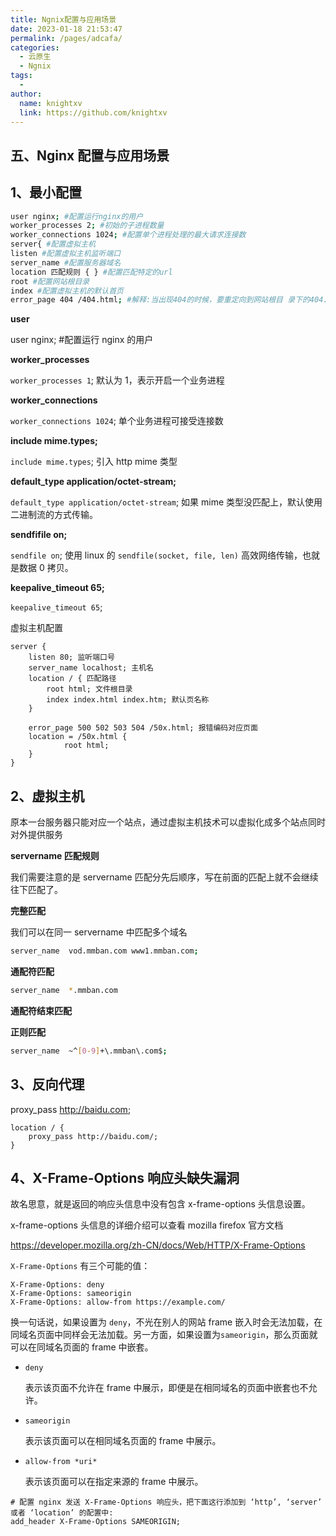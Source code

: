 ```yaml
---
title: Ngnix配置与应用场景
date: 2023-01-18 21:53:47
permalink: /pages/adcafa/
categories:
  - 云原生
  - Ngnix
tags:
  - 
author: 
  name: knightxv
  link: https://github.com/knightxv
---
```

##  五、Nginx 配置与应用场景

##  1、最小配置

```sh
user nginx; #配置运行nginx的用户
worker_processes 2; #初始的子进程数量
worker_connections 1024; #配置单个进程处理的最大请求连接数
server{ #配置虚拟主机
listen #配置虚拟主机监听端口
server_name #配置服务器域名
location 匹配规则 { } #配置匹配特定的url
root #配置网站根目录
index #配置虚拟主机的默认首页
error_page 404 /404.html; #解释:当出现404的时候，要重定向到网站根目 录下的404.html页面
```

**user**

user nginx; #配置运行 nginx 的用户

**worker_processes**

`worker_processes 1`; 默认为 1，表示开启一个业务进程

**worker_connections**

`worker_connections 1024`; 单个业务进程可接受连接数

**include mime.types;**

`include mime.types`; 引入 http mime 类型

**default_type application/octet-stream;**

`default_type application/octet-stream`; 如果 mime 类型没匹配上，默认使用二进制流的方式传输。

**sendfifile on;**

`sendfile on`; 使用 linux 的 `sendfile(socket, file, len)` 高效网络传输，也就是数据 0 拷贝。

**keepalive_timeout 65;**

`keepalive_timeout 65`;

虚拟主机配置

```nginx
server {
	listen 80; 监听端口号
	server_name localhost; 主机名
	location / { 匹配路径
		root html; 文件根目录
		index index.html index.htm; 默认页名称
	}

	error_page 500 502 503 504 /50x.html; 报错编码对应页面
	location = /50x.html {
			root html;
	}
}
```

##  2、虚拟主机

原本一台服务器只能对应一个站点，通过虚拟主机技术可以虚拟化成多个站点同时对外提供服务

**servername 匹配规则**

我们需要注意的是 servername 匹配分先后顺序，写在前面的匹配上就不会继续往下匹配了。

**完整匹配**

我们可以在同一 servername 中匹配多个域名

```sh
server_name  vod.mmban.com www1.mmban.com;
```

**通配符匹配**

```sh
server_name  *.mmban.com
```

**通配符结束匹配**

**正则匹配**

```sh
server_name  ~^[0-9]+\.mmban\.com$;
```

##  3、反向代理

proxy_pass http://baidu.com;

```nginx
location / {
    proxy_pass http://baidu.com/;
}
```

##  4、X-Frame-Options 响应头缺失漏洞

故名思意，就是返回的响应头信息中没有包含 x-frame-options 头信息设置。

x-frame-options 头信息的详细介绍可以查看 mozilla firefox 官方文档

https://developer.mozilla.org/zh-CN/docs/Web/HTTP/X-Frame-Options

`X-Frame-Options` 有三个可能的值：

```nginx
X-Frame-Options: deny
X-Frame-Options: sameorigin
X-Frame-Options: allow-from https://example.com/
```

换一句话说，如果设置为 `deny`，不光在别人的网站 frame 嵌入时会无法加载，在同域名页面中同样会无法加载。另一方面，如果设置为`sameorigin`，那么页面就可以在同域名页面的 frame 中嵌套。

-   `deny`

    表示该页面不允许在 frame 中展示，即便是在相同域名的页面中嵌套也不允许。

-   `sameorigin`

    表示该页面可以在相同域名页面的 frame 中展示。

-   `allow-from *uri*`

    表示该页面可以在指定来源的 frame 中展示。

```nginx
# 配置 nginx 发送 X-Frame-Options 响应头，把下面这行添加到 ‘http’, ‘server’ 或者 ‘location’ 的配置中:
add_header X-Frame-Options SAMEORIGIN;
```
